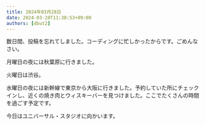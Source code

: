 ```yaml
---
title: 2024年03月28日
date: 2024-03-28T11:38:53+09:00
authors: [dbut2]
---
```

数日間、投稿を忘れてしました。コーディングに忙しかったからです。ごめんなさい。

月曜日の夜には秋葉原に行きました。

火曜日は渋谷。

水曜日の夜には新幹線で東京から大阪に行きました。予約していた所にチェックインし、近くの焼き肉とウィスキーバーを見つけました。ここでたくさんの時間を過ごす予定です。

今日はユニバーサル・スタジオに向かいます。